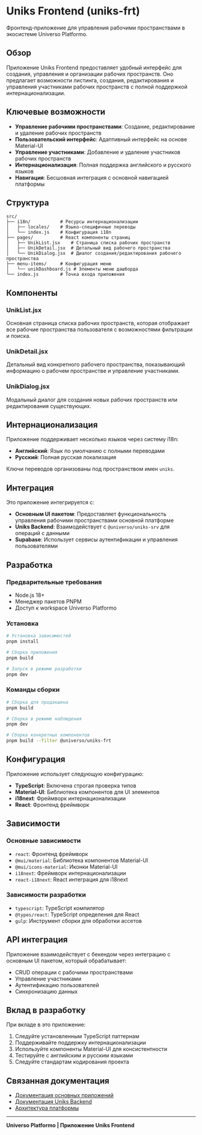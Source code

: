 # Uniks Frontend (uniks-frt)

Фронтенд-приложение для управления рабочими пространствами в экосистеме Universo Platformo.

## Обзор

Приложение Uniks Frontend предоставляет удобный интерфейс для создания, управления и организации рабочих пространств. Оно предлагает возможности листинга, создания, редактирования и управления участниками рабочих пространств с полной поддержкой интернационализации.

## Ключевые возможности

-   **Управление рабочими пространствами**: Создание, редактирование и удаление рабочих пространств
-   **Пользовательский интерфейс**: Адаптивный интерфейс на основе Material-UI
-   **Управление участниками**: Добавление и удаление участников рабочих пространств
-   **Интернационализация**: Полная поддержка английского и русского языков
-   **Навигация**: Бесшовная интеграция с основной навигацией платформы

## Структура

```
src/
├── i18n/           # Ресурсы интернационализации
│   ├── locales/    # Языко-специфичные переводы
│   └── index.js    # Конфигурация i18n
├── pages/          # React компоненты страниц
│   ├── UnikList.jsx    # Страница списка рабочих пространств
│   ├── UnikDetail.jsx  # Детальный вид рабочего пространства
│   └── UnikDialog.jsx  # Диалог создания/редактирования рабочего пространства
├── menu-items/     # Конфигурация меню
│   └── unikDashboard.js # Элементы меню дашборда
└── index.js        # Точка входа приложения
```

## Компоненты

### UnikList.jsx

Основная страница списка рабочих пространств, которая отображает все рабочие пространства пользователя с возможностями фильтрации и поиска.

### UnikDetail.jsx

Детальный вид конкретного рабочего пространства, показывающий информацию о рабочем пространстве и управление участниками.

### UnikDialog.jsx

Модальный диалог для создания новых рабочих пространств или редактирования существующих.

## Интернационализация

Приложение поддерживает несколько языков через систему i18n:

-   **Английский**: Язык по умолчанию с полными переводами
-   **Русский**: Полная русская локализация

Ключи переводов организованы под пространством имен `uniks`.

## Интеграция

Это приложение интегрируется с:

-   **Основным UI пакетом**: Предоставляет функциональность управления рабочими пространствами основной платформе
-   **Uniks Backend**: Взаимодействует с `@universo/uniks-srv` для операций с данными
-   **Supabase**: Использует сервисы аутентификации и управления пользователями

## Разработка

### Предварительные требования

-   Node.js 18+
-   Менеджер пакетов PNPM
-   Доступ к workspace Universo Platformo

### Установка

```bash
# Установка зависимостей
pnpm install

# Сборка приложения
pnpm build

# Запуск в режиме разработки
pnpm dev
```

### Команды сборки

```bash
# Сборка для продакшена
pnpm build

# Сборка в режиме наблюдения
pnpm dev

# Сборка конкретных компонентов
pnpm build --filter @universo/uniks-frt
```

## Конфигурация

Приложение использует следующую конфигурацию:

-   **TypeScript**: Включена строгая проверка типов
-   **Material-UI**: Библиотека компонентов для UI элементов
-   **i18next**: Фреймворк интернационализации
-   **React**: Фронтенд фреймворк

## Зависимости

### Основные зависимости

-   `react`: Фронтенд фреймворк
-   `@mui/material`: Библиотека компонентов Material-UI
-   `@mui/icons-material`: Иконки Material-UI
-   `i18next`: Фреймворк интернационализации
-   `react-i18next`: React интеграция для i18next

### Зависимости разработки

-   `typescript`: TypeScript компилятор
-   `@types/react`: TypeScript определения для React
-   `gulp`: Инструмент сборки для обработки ассетов

## API интеграция

Приложение взаимодействует с бекендом через интеграцию с основным UI пакетом, который обрабатывает:

-   CRUD операции с рабочими пространствами
-   Управление участниками
-   Аутентификацию пользователей
-   Синхронизацию данных

## Вклад в разработку

При вкладе в это приложение:

1. Следуйте установленным TypeScript паттернам
2. Поддерживайте поддержку интернационализации
3. Используйте компоненты Material-UI для консистентности
4. Тестируйте с английским и русским языками
5. Следуйте стандартам кодирования проекта

## Связанная документация

-   [Документация основных приложений](../README-RU.md)
-   [Документация Uniks Backend](../uniks-srv/base/README-RU.md)
-   [Архитектура платформы](../../../docs/ru/applications/README.md)

---

**Universo Platformo | Приложение Uniks Frontend**
